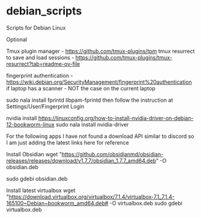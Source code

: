 # debian_scripts
Scripts for Debian Linux

Optional

Tmux plugin manager - https://github.com/tmux-plugins/tpm
tmux resurrect to save and load sessions - https://github.com/tmux-plugins/tmux-resurrect?tab=readme-ov-file

fingerprint authentication - https://wiki.debian.org/SecurityManagement/fingerprint%20authentication 
if laptop has a scanner - NOT the case on the current laptop

sudo nala install fprintd libpam-fprintd
then follow the instruction at Settings/User/Fingerprint Login

nvidia install https://linuxconfig.org/how-to-install-nvidia-driver-on-debian-12-bookworm-linux
sudo nala install nvidia-driver

For the following apps I have not found a download API similar to discord
so I am just adding the latest links here for reference

Install Obsidian 
wget "https://github.com/obsidianmd/obsidian-releases/releases/download/v1.7.7/obsidian_1.7.7_amd64.deb" -O obsidian.deb 

sudo gdebi obsidian.deb

Install latest virtualbox
wget "https://download.virtualbox.org/virtualbox/7.1.4/virtualbox-7.1_7.1.4-165100~Debian~bookworm_amd64.deb# -O 
virtualbox.deb
sudo gdebi virtualbox.deb

